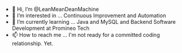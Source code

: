 - 👋 Hi, I’m @LeanMeanDeanMachine
- 👀 I’m interested in ... Continuous Improvement and Automation
- 🌱 I’m currently learning ... Java and MySQL and Backend Software Development at Promineo Tech
- 📫 How to reach me ... I'm not ready for a committed coding relationship. Yet.

<!---
LeanMeanDeanMachine/LeanMeanDeanMachine is a ✨ special ✨ repository because its `README.md` (this file) appears on your GitHub profile.
You can click the Preview link to take a look at your changes.
--->
